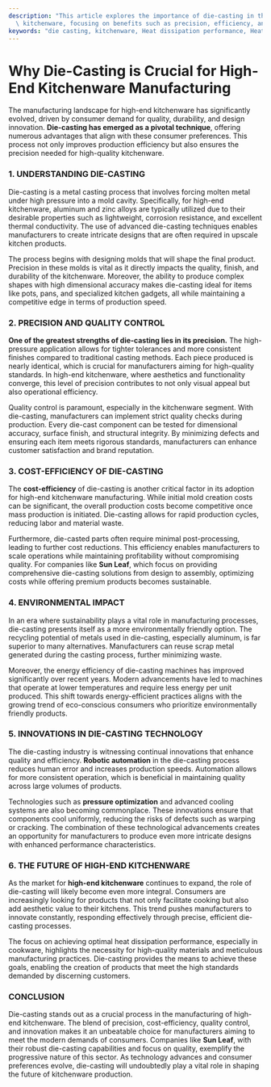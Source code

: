 ```yaml
---
description: "This article explores the importance of die-casting in the production of high-end\
  \ kitchenware, focusing on benefits such as precision, efficiency, and cost-effectiveness."
keywords: "die casting, kitchenware, Heat dissipation performance, Heat dissipation structure"
---
```

# Why Die-Casting is Crucial for High-End Kitchenware Manufacturing

The manufacturing landscape for high-end kitchenware has significantly evolved, driven by consumer demand for quality, durability, and design innovation. **Die-casting has emerged as a pivotal technique**, offering numerous advantages that align with these consumer preferences. This process not only improves production efficiency but also ensures the precision needed for high-quality kitchenware. 

### 1. UNDERSTANDING DIE-CASTING

Die-casting is a metal casting process that involves forcing molten metal under high pressure into a mold cavity. Specifically, for high-end kitchenware, aluminum and zinc alloys are typically utilized due to their desirable properties such as lightweight, corrosion resistance, and excellent thermal conductivity. The use of advanced die-casting techniques enables manufacturers to create intricate designs that are often required in upscale kitchen products.

The process begins with designing molds that will shape the final product. Precision in these molds is vital as it directly impacts the quality, finish, and durability of the kitchenware. Moreover, the ability to produce complex shapes with high dimensional accuracy makes die-casting ideal for items like pots, pans, and specialized kitchen gadgets, all while maintaining a competitive edge in terms of production speed.

### 2. PRECISION AND QUALITY CONTROL

**One of the greatest strengths of die-casting lies in its precision.** The high-pressure application allows for tighter tolerances and more consistent finishes compared to traditional casting methods. Each piece produced is nearly identical, which is crucial for manufacturers aiming for high-quality standards. In high-end kitchenware, where aesthetics and functionality converge, this level of precision contributes to not only visual appeal but also operational efficiency.

Quality control is paramount, especially in the kitchenware segment. With die-casting, manufacturers can implement strict quality checks during production. Every die-cast component can be tested for dimensional accuracy, surface finish, and structural integrity. By minimizing defects and ensuring each item meets rigorous standards, manufacturers can enhance customer satisfaction and brand reputation.

### 3. COST-EFFICIENCY OF DIE-CASTING

The **cost-efficiency** of die-casting is another critical factor in its adoption for high-end kitchenware manufacturing. While initial mold creation costs can be significant, the overall production costs become competitive once mass production is initiated. Die-casting allows for rapid production cycles, reducing labor and material waste. 

Furthermore, die-casted parts often require minimal post-processing, leading to further cost reductions. This efficiency enables manufacturers to scale operations while maintaining profitability without compromising quality. For companies like **Sun Leaf**, which focus on providing comprehensive die-casting solutions from design to assembly, optimizing costs while offering premium products becomes sustainable.

### 4. ENVIRONMENTAL IMPACT

In an era where sustainability plays a vital role in manufacturing processes, die-casting presents itself as a more environmentally friendly option. The recycling potential of metals used in die-casting, especially aluminum, is far superior to many alternatives. Manufacturers can reuse scrap metal generated during the casting process, further minimizing waste.

Moreover, the energy efficiency of die-casting machines has improved significantly over recent years. Modern advancements have led to machines that operate at lower temperatures and require less energy per unit produced. This shift towards energy-efficient practices aligns with the growing trend of eco-conscious consumers who prioritize environmentally friendly products.

### 5. INNOVATIONS IN DIE-CASTING TECHNOLOGY

The die-casting industry is witnessing continual innovations that enhance quality and efficiency. **Robotic automation** in the die-casting process reduces human error and increases production speeds. Automation allows for more consistent operation, which is beneficial in maintaining quality across large volumes of products.

Technologies such as **pressure optimization** and advanced cooling systems are also becoming commonplace. These innovations ensure that components cool uniformly, reducing the risks of defects such as warping or cracking. The combination of these technological advancements creates an opportunity for manufacturers to produce even more intricate designs with enhanced performance characteristics.

### 6. THE FUTURE OF HIGH-END KITCHENWARE

As the market for **high-end kitchenware** continues to expand, the role of die-casting will likely become even more integral. Consumers are increasingly looking for products that not only facilitate cooking but also add aesthetic value to their kitchens. This trend pushes manufacturers to innovate constantly, responding effectively through precise, efficient die-casting processes.

The focus on achieving optimal heat dissipation performance, especially in cookware, highlights the necessity for high-quality materials and meticulous manufacturing practices. Die-casting provides the means to achieve these goals, enabling the creation of products that meet the high standards demanded by discerning customers.

### CONCLUSION

Die-casting stands out as a crucial process in the manufacturing of high-end kitchenware. The blend of precision, cost-efficiency, quality control, and innovation makes it an unbeatable choice for manufacturers aiming to meet the modern demands of consumers. Companies like **Sun Leaf**, with their robust die-casting capabilities and focus on quality, exemplify the progressive nature of this sector. As technology advances and consumer preferences evolve, die-casting will undoubtedly play a vital role in shaping the future of kitchenware production.
